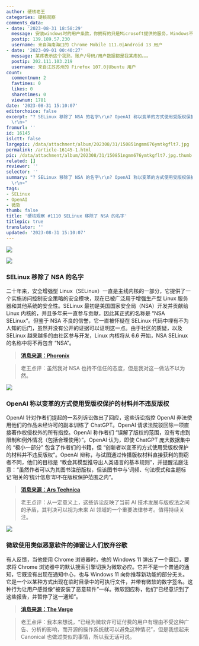 ```yaml
---
author: 硬核老王
categories: 硬核观察
comments_data:
- date: '2023-08-31 18:58:29'
  message: 安装windows时的用户条款，你拥有的只是Microsoft提供的服务，Windows不是一个软体，而是一项服务，所以事实上你不拥有任何东西
  postip: 139.189.57.230
  username: 来自海南海口的 Chrome Mobile 111.0|Android 13 用户
- date: '2023-09-01 00:40:27'
  message: 某疼表示这个我熟，账户/号码/用户数据都是我某疼的。。。
  postip: 202.111.103.219
  username: 来自江苏苏州的 Firefox 107.0|Ubuntu 用户
count:
  commentnum: 2
  favtimes: 0
  likes: 0
  sharetimes: 0
  viewnum: 1781
date: '2023-08-31 15:10:07'
editorchoice: false
excerpt: "? SELinux 移除了 NSA 的名字\r\n? OpenAI 称以变革的方式使用受版权保护的材料并不违反版权\r\n? 微软使用类似恶意软件的弹窗让人们放弃谷歌\r\n»
  \r\n»"
fromurl: ''
id: 16145
islctt: false
largepic: /data/attachment/album/202308/31/150851ngmm676ymtkgflt7.jpg
permalink: /article-16145-1.html
pic: /data/attachment/album/202308/31/150851ngmm676ymtkgflt7.jpg.thumb.jpg
related: []
reviewer: ''
selector: ''
summary: "? SELinux 移除了 NSA 的名字\r\n? OpenAI 称以变革的方式使用受版权保护的材料并不违反版权\r\n? 微软使用类似恶意软件的弹窗让人们放弃谷歌\r\n»
  \r\n»"
tags:
- SELinux
- OpenAI
- 微软
thumb: false
title: '硬核观察 #1110 SELinux 移除了 NSA 的名字'
titlepic: true
translator: ''
updated: '2023-08-31 15:10:07'
---
```


![](/data/attachment/album/202308/31/150851ngmm676ymtkgflt7.jpg)


![](/data/attachment/album/202308/31/150907rsrjscjs9em22msr.jpg)


### SELinux 移除了 NSA 的名字


二十年来，安全增强型 Linux（SELinux）一直是主线内核的一部分，它提供了一个实施访问控制安全策略的安全模块，现在已被广泛用于增强生产型 Linux 服务器和其他系统的安全性。SELinux 最初是美国国家安全局（NSA）开发并贡献给 Linux 内核的，并且多年来一直参与贡献，因此其正式的名称是 “NSA SELinux”。但鉴于 NSA 不良的信誉，它一直被怀疑在 SELinux 代码中埋有不为人知的后门，虽然并没有公开的证据可以证明这一点。由于社区的质疑，以及 SELinux 越来越多的由社区参与开发，Linux 内核将从 6.6 开始，NSA SELinux 的名称中将不再包含 “NSA”。



> 
> **[消息来源：Phoronix](https://www.phoronix.com/news/SELinux-Drops-NSA-References)**
> 
> 
> 



> 
> 老王点评：虽然我对 NSA 也持不信任的态度，但是我对这一做法不以为然。
> 
> 
> 


![](/data/attachment/album/202308/31/150922pqjjyolqkvuqawo4.jpg)


### OpenAI 称以变革的方式使用受版权保护的材料并不违反版权


OpenAI 针对作者们提起的一系列诉讼做出了回应，这些诉讼指控 OpenAI 非法使用他们的作品未经许可的副本训练了 ChatGPT。OpenAI 请求法院驳回除一项直接著作权侵权外的所有指控。OpenAI 称作者们 “误解了版权的范围，没有考虑到限制和例外情况（包括合理使用）”。OpenAI 认为，即使 ChatGPT 庞大数据集中的 “极小一部分” 包含了作者们的书籍，但 “创新者以变革的方式使用受版权保护的材料并不违反版权”。OpenAI 辩称，与试图通过传播版权材料直接获利的剽窃者不同，他们的目标是 “教会其模型推导出人类语言的基本规则”，并提醒法庭注意：“虽然作者可以为其图书注册版权，但该图书中与‘词频、句法模式和主题标记’相关的‘统计信息’却不在版权保护范围之内”。



> 
> **[消息来源：Ars Technica](https://arstechnica.com/tech-policy/2023/08/openai-disputes-authors-claims-that-every-chatgpt-response-is-a-derivative-work/)**
> 
> 
> 



> 
> 老王点评：从一定意义上，这些诉讼反映了当前 AI 技术发展与版权法之间的矛盾，其判决可以视为未来 AI 领域的一个重要法律参考。值得持续关注。
> 
> 
> 


![](/data/attachment/album/202308/31/150945dgc3t7xgtcggfzri.jpg)


### 微软使用类似恶意软件的弹窗让人们放弃谷歌


有人反馈，当他使用 Chrome 浏览器时，他的 Windows 11 弹出了一个窗口，要求将 Chrome 浏览器中的默认搜索引擎切换为微软必应。它并不是一个普通的通知，它既没有出现在通知中心，也与 Windows 11 向你推荐新功能的部分无关。它是一个以某种方式出现在临时目录中的可执行文件，并带有微软的数字签名。这种行为让用户感觉像“被安装了恶意软件”一样。微软回应称，他们“已经意识到了这些报告，并暂停了这一通知”。



> 
> **[消息来源：The Verge](https://www.theverge.com/2023/8/30/23851902/microsoft-bing-popups-windows-11-malware)**
> 
> 
> 



> 
> 老王点评：我本来想说，“已经为微软许可证付费的用户有理由不受这种广告、分析的影响，而开源的操作系统就可以避免这种情况”，但是我想起来 Canonical 也做过类似的事情，所以我无话可说。
> 
> 
>
